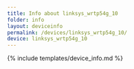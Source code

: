 ```yaml
---
title: Info about linksys_wrtp54g_10
folder: info
layout: deviceinfo
permalink: /devices/linksys_wrtp54g_10/
device: linksys_wrtp54g_10
---
```

{% include templates/device_info.md %}
